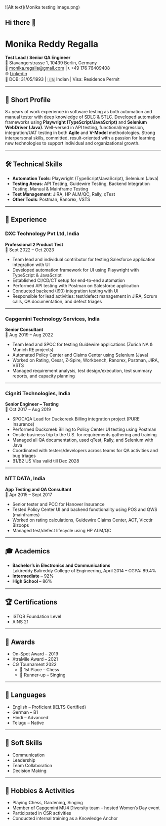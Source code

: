 ![Alt text](Monika testing image.png)

## Hi there 👋


# Monika Reddy Regalla

**Test Lead / Senior QA Engineer**  
📍 Stavangerstrasse 1, 10439 Berlin, Germany  
📧 monika.regalla@gmail.com | 📞 +49 176 76409408  
🌐 [LinkedIn](https://www.linkedin.com/in/monika-regalla-037b38145/)  
📅 DOB: 31/05/1993 | 🇮🇳 Indian | Visa: Residence Permit  

---

## 🎯 Short Profile

8+ years of work experience in software testing as both automation and manual tester with deep knowledge of SDLC & STLC. Developed automation frameworks using **Playwright (TypeScript/JavaScript)** and **Selenium WebDriver (Java)**. Well-versed in API testing, functional/regression, integration/UAT testing in both **Agile** and **V-Model** methodologies. Strong interpersonal skills, committed, result-oriented with a passion for learning new technologies to support individual and organizational growth.

---

## 🛠 Technical Skills

- **Automation Tools**: Playwright (TypeScript/JavaScript), Selenium (Java)  
- **Testing Areas**: API Testing, Guidewire Testing, Backend Integration Testing, Manual & Mainframe Testing  
- **Test Management**: JIRA, HP ALM/QC, Rally, qTest  
- **Other Tools**: Postman, Ranorex, VSTS

---

## 💼 Experience

### **DXC Technology Pvt Ltd, India**  
**Professional 2 Product Test**  
📅 Sept 2022 – Oct 2023  
- Team lead and individual contributor for testing Salesforce application integration with UI  
- Developed automation framework for UI using Playwright with TypeScript & JavaScript  
- Established CI/CD/CT setup for end-to-end automation  
- Performed API testing with Postman on Salesforce application  
- Conducted backend (I90) integration testing with UI  
- Responsible for lead activities: test/defect management in JIRA, Scrum calls, QA documentation, and defect triages  

---

### **Capgemini Technology Services, India**  
**Senior Consultant**  
📅 Aug 2019 – Aug 2022  
- Team lead and SPOC for testing Guidewire applications (Zurich NA & Munich RE projects)  
- Automated Policy Center and Claims Center using Selenium (Java)  
- Worked on Rating, Cesar, Z-Spire, Workbench, Ranorex, Postman, JIRA, VSTS  
- Managed requirement analysis, test design/execution, test summary reports, and capacity planning  

---

### **Cigniti Technologies, India**  
**Senior Engineer – Testing**  
📅 Oct 2017 – Aug 2019  
- SPOC/QA Lead for Duckcreek Billing integration project (PURE Insurance)  
- Performed Duckcreek Billing to Policy Center UI testing using Postman  
- Onsite business trip to the U.S. for requirements gathering and training  
- Managed all QA documentation, used qTest, Rally, and Selenium with Java  
- Coordinated with testers/developers across teams for QA activities and bug triages  
- B1/B2 US Visa valid till Dec 2028  

---

### **NTT DATA, India**  
**App Testing and QA Consultant**  
📅 Apr 2015 – Sept 2017  
- Senior tester and POC for Hanover Insurance  
- Tested Policy Center UI and backend functionality using POS and QWS (mainframes)  
- Worked on rating calculations, Guidewire Claims Center, ACT, Vicctir Bizoops  
- Managed test/defect lifecycle using HP ALM/QC  

---

## 🎓 Academics

- **Bachelor’s in Electronics and Communications**  
  Lakireddy Balireddy College of Engineering, April 2014 – CGPA: 89.4%  
- **Intermediate** – 92%  
- **High School** – 86%

---

## 🏆 Certifications

- ISTQB Foundation Level  
- AINS 21

---

## 🏅 Awards

- On-Spot Award – 2019  
- XtraMile Award – 2021  
- CG Tournament 2022  
  - 🥇 1st Place – Chess  
  - 🎤 Runner-up – Singing

---

## 💬 Languages

- English – Proficient (IELTS Certified)  
- German – B1  
- Hindi – Advanced  
- Telugu – Native

---

## 🎯 Soft Skills

- Communication  
- Leadership  
- Team Collaboration  
- Decision Making

---

## 🌱 Hobbies & Activities

- Playing Chess, Gardening, Singing  
- Member of Capgemini MU4 Diversity team – hosted Women’s Day event  
- Participated in CSR activities  
- Conducted internal training as a Knowledge Anchor

````
